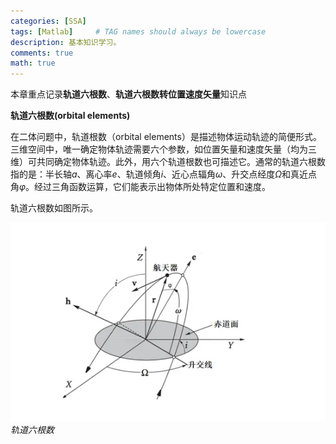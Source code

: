 ```yaml
---
categories: [SSA]
tags: [Matlab]     # TAG names should always be lowercase
description: 基本知识学习。
comments: true
math: true
---
```


本章重点记录**轨道六根数**、**轨道六根数转位置速度矢量**知识点

**轨道六根数(orbital elements)**

在二体问题中，轨道根数（orbital elements）是描述物体运动轨迹的简便形式。三维空间中，唯一确定物体轨迹需要六个参数，如位置矢量和速度矢量（均为三维）可共同确定物体轨迹。此外，用六个轨道根数也可描述它。通常的轨道六根数指的是：半长轴$a$、离心率$e$、轨道倾角$i$、近心点辐角$ω$、升交点经度$Ω$和真近点角$φ$。经过三角函数运算，它们能表示出物体所处特定位置和速度。

轨道六根数如图所示。

![alt text](../pictures/2025-08-07/orbital%20elements.png)
_轨道六根数_

